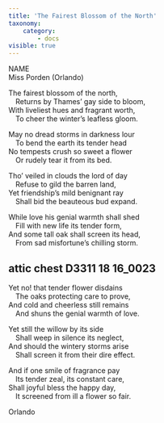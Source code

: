```yaml
---
title: 'The Fairest Blossom of the North'
taxonomy:
    category:
        - docs
visible: true
---
```


<div class="author">NAME</div>Miss Porden (Orlando)

The fairest blossom of the north,  
&emsp;Returns by Thames’ gay side to bloom,  
With liveliest hues and fragrant worth,  
&emsp;To cheer the winter’s leafless gloom.  

May no dread storms in darkness lour  
&emsp;To bend the earth its tender head  
No tempests crush so sweet a flower  
&emsp;Or rudely tear it from its bed.  

Tho’ veiled in clouds the lord of day  
&emsp;Refuse to gild the barren land,  
Yet friendship’s mild benignant ray  
&emsp;Shall bid the beauteous bud expand.  

While love his genial warmth shall shed  
&emsp;Fill with new life its tender form,  
And some tall oak shall screen its head,  
&emsp;From sad misfortune’s chilling storm.

## attic chest  D3311 18 16_0023

Yet no! that tender flower disdains  
&emsp;The oaks protecting care to prove,  
And cold and cheerless still remains  
&emsp;And shuns the genial warmth of love.  

Yet still the willow by its side  
&emsp;Shall weep in silence its neglect,  
And should the wintery storms arise  
&emsp;Shall screen it from their dire effect.  

And if one smile of fragrance pay  
&emsp;Its tender zeal, its constant care,  
Shall joyful bless the happy day,  
&emsp;It screened from ill a flower so fair.  

Orlando